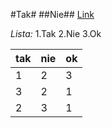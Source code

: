 #Tak#
##Nie##
[Link](https://adres_linku)


*Lista:*
1.Tak
2.Nie
3.Ok

|tak|nie|ok|
|---|---|---|
|1|2|3|
|3|2|1|
|2|3|1|

